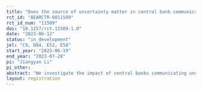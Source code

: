 ```yaml
---
title: "Does the source of uncertainty matter in central bank communication?"
rct_id: "AEARCTR-0011509"
rct_id_num: "11509"
doi: "10.1257/rct.11509-1.0"
date: "2023-06-12"
status: "in_development"
jel: "C9, D84, E52, E58"
start_year: "2023-06-19"
end_year: "2023-07-28"
pi: "Jiangyan Li"
pi_other:
abstract: "We investigate the impact of central banks communicating uncertainty on investor expectation formation and on market price dynamics. In a lab experiment, we vary the type of and the source of uncertainty central banks communicated and form a 2 by 2 design, i.e., 2 types of communicated uncertainty (communicating risk vs. communicating ambiguity) X 2 sources of communicated uncertainty (communicating uncertainty from policy implementation source vs. policy intensity source). With this design, we are able to examine the difference of impact between communicating risk and communicating ambiguity within each source. Furthermore, between different sources of uncertainty, we are able to examine the difference of impact between communicating uncertainty from the policy implementation source and communicating uncertainty from the policy intensity source. Finally, we are also able to examine the difference between communicating risk and communicating ambiguity in different sources."
layout: registration
---
```


